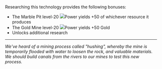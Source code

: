 Researching this technology provides the following bonuses:
* The Marble Pit level-20 ![](/assets/lightning.svg)Power yields +50 of whichever resource it produces
* The Gold Mine level-20 ![](/assets/lightning.svg)Power yields +50 Gold
* Unlocks additional research

---

_We've heard of a mining process called "hushing", whereby the mine is temporarily flooded with water to loosen the rock, and valuable materials. We should build canals from the rivers to our mines to test this new process._
